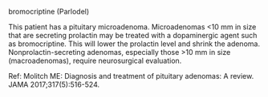 bromocriptine (Parlodel)

This patient has a pituitary microadenoma. Microadenomas <10 mm in size that are secreting prolactin may be treated with a dopaminergic agent such as bromocriptine. This will lower the prolactin level and shrink the adenoma. Nonprolactin-secreting adenomas, especially those >10 mm in size (macroadenomas), require neurosurgical evaluation.

Ref: Molitch ME: Diagnosis and treatment of pituitary adenomas: A review. JAMA 2017;317(5):516-524.